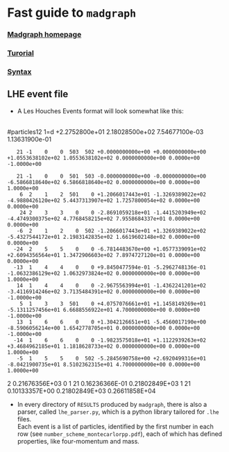 # Fast guide to `madgraph`

### [Madgraph homepage](http://madgraph.phys.ucl.ac.be/index.html)
### [](https://www.niu.edu/spmartin/madgraph/)
### [Turorial](https://www.niu.edu/spmartin/madgraph/madtutor.html)
### [Syntax](https://www.niu.edu/spmartin/madgraph/madsyntax.html)

## LHE event file

* A Les Houches Events format will look somewhat like this:

<event> <br />
#particles12      1=d +2.2752800e+01 2.18028500e+02 7.54677100e-03 1.13631900e-01  

       21 -1    0    0  503  502 +0.0000000000e+00 +0.0000000000e+00 +1.0553638102e+02 1.0553638102e+02 0.0000000000e+00 0.0000e+00 -1.0000e+00  
       
       21 -1    0    0  501  503 -0.0000000000e+00 -0.0000000000e+00 -6.5866818640e+02 6.5866818640e+02 0.0000000000e+00 0.0000e+00 1.0000e+00  
        6  2    1    2  501    0 +1.2066017443e+01 -1.3269389022e+02 -4.9880426120e+02 5.4437313907e+02 1.7257800054e+02 0.0000e+00 0.0000e+00  
        24 2    3    3    0    0 -2.8691059218e+01 -1.4415203949e+02 -4.4749300375e+02 4.7768458215e+02 7.9558684337e+01 0.0000e+00 0.0000e+00  
       -6  2    1    2    0  502 -1.2066017443e+01 +1.3269389022e+02 -5.4327544172e+01 2.1983142835e+02 1.6619602148e+02 0.0000e+00 0.0000e+00  
      -24  2    5    5    0    0 -6.7814483670e+00 +1.0577339091e+02 +2.6094356564e+01 1.3472906603e+02 7.8974727120e+01 0.0000e+00 0.0000e+00  
      -13  1    4    4    0    0 +9.8450477594e-01 -5.2962748136e-01 -1.0632386129e+02 1.0632973824e+02 0.0000000000e+00 0.0000e+00 1.0000e+00  
       14  1    4    4    0    0 -2.9675563994e+01 -1.4362241201e+02 -3.4116914246e+02 3.7135484391e+02 0.0000000000e+00 0.0000e+00 -1.0000e+00  
        5  1    3    3  501    0 +4.0757076661e+01 +1.1458149269e+01 -5.1311257456e+01 6.6688556922e+01 4.7000000000e+00 0.0000e+00 -1.0000e+00  
       13  1    6    6    0    0 +1.3042126651e+01 -5.4560017190e+00 -8.5906056214e+00 1.6542778705e+01 0.0000000000e+00 0.0000e+00 -1.0000e+00  
      -14  1    6    6    0    0 -1.9823575018e+01 +1.1122939263e+02 +3.4684962185e+01 1.1818628733e+02 0.0000000000e+00 0.0000e+00 1.0000e+00  
       -5  1    5    5    0  502 -5.2845690758e+00 +2.6920499316e+01 -8.0421900735e+01 8.5102362315e+01 4.7000000000e+00 0.0000e+00 1.0000e+00  
<mgrwt>  
<rscale>  2 0.21676356E+03</rscale>  
<asrwt>0</asrwt>  
<pdfrwt beam="1">  1       21 0.16236366E-01 0.21802849E+03</pdfrwt>  
<pdfrwt beam="2">  1       21 0.10133357E+00 0.21802849E+03</pdfrwt>  
<totfact> 0.26611858E+04</totfact>  
</mgrwt>  

* In every directory of `RESULTS` produced by `madgraph`, there is also a parser, called `lhe_parser.py`, which is a python library tailored for `.lhe` files.  
  Each event is a list of particles, identified by the first number in each row (see `number_scheme_montecarlorpp.pdf`), each of which has defined properties, like four-momentum and mass.

